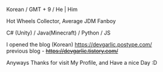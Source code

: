 Korean / GMT + 9 / He | Him


Hot Wheels Collector, Average JDM Fanboy

C# (Unity) / Java(Minecraft) / Python / JS

I opened the blog (Korean) https://devgarlic.postype.com/  
previous blog - ~~https://devgarlic.tistory.com/~~

Anyways Thanks for visit My Profile, and Have a nice Day :D



<!---
GalaKrond-jkr0404/GalaKrond-jkr0404 is a ✨ special ✨ repository because its `README.md` (this file) appears on your GitHub profile.
You can click the Preview link to take a look at your changes.
--->
